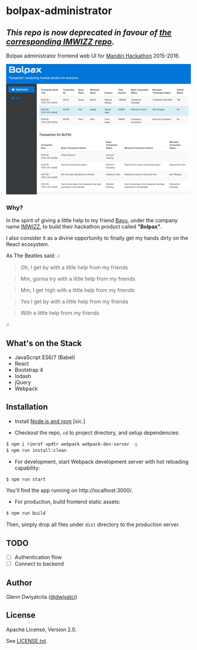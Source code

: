 # bolpax-administrator

*This repo is now deprecated in favour of [the corresponding IMWIZZ repo](https://github.com/imwizz/bolpax-dashboard).*
----

Bolpax administrator frontend web UI for 
[Mandiri Hackathon](http://mandirihackathon.id) 2015-2016.

![Bolpax Administrator](screenshots/transactions-dashboard.png)

### Why?
In the spirit of giving a little help to my friend 
[Bayu](https://github.com/bayuanggoro), under the company name 
[IMWIZZ](http://imwizz.co.id), to build their hackathon product called **"Bolpax"**.

I also consider it as a divine opportunity to finally get my hands dirty on the 
React ecosystem.

As The Beatles said:
:notes:
> Oh, I get by with a little help from my friends

> Mm, gonna try with a little help from my friends

> Mm, I get high with a little help from my friends

> Yes I get by with a little help from my friends

> With a little help from my friends

:notes:

## What's on the Stack
* JavaScript ES6/7 (Babel)
* React
* Bootstrap 4
* lodash
* jQuery
* Webpack

## Installation

* Install [Node.js and npm](https://nodejs.org) [sic.]

* Checkout the repo, `cd` to project directory, and setup dependencies:
```bash
$ npm i rimraf updtr webpack webpack-dev-server -g
$ npm run install:clean
```

* For development, start Webpack development server with hot reloading capability:
```bash
$ npm run start
```
You'll find the app running on http://localhost:3000/.

* For production, build frontend static assets:
```bash
$ npm run build
```
Then, simply drop all files under `dist` directory to the production server.

## TODO
- [ ] Authentication flow
- [ ] Connect to backend

## Author
Glenn Dwiyatcita ([@dwiyatci](http://tiny.cc/dwiyatci))

## License
Apache License, Version 2.0.

See [LICENSE.txt](LICENSE.txt). 
